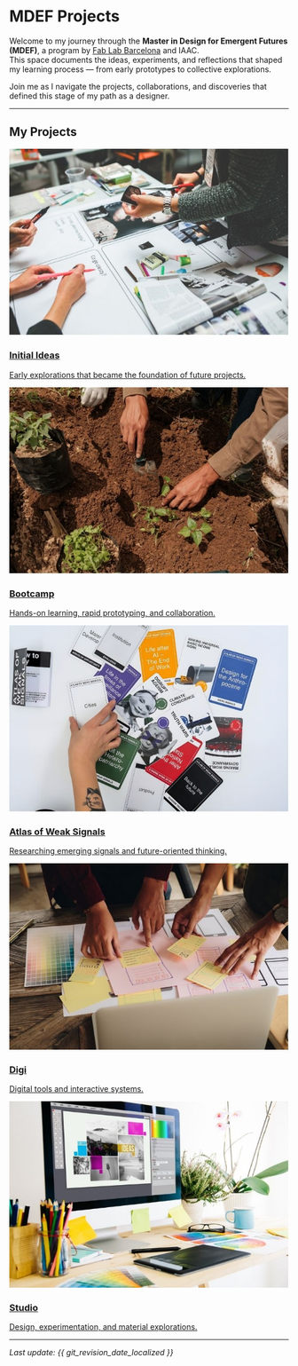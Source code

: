 # MDEF Projects

Welcome to my journey through the **Master in Design for Emergent Futures (MDEF)**, a program by [Fab Lab Barcelona](https://mdef.fablabbcn.org/) and IAAC.  
This space documents the ideas, experiments, and reflections that shaped my learning process — from early prototypes to collective explorations.

Join me as I navigate the projects, collaborations, and discoveries that defined this stage of my path as a designer.

---

## My Projects

<div class="project-grid">

<div class="project-card">
  <a href="project/project.md">
    <img src="images/initial-ideas.jpg" alt="Initial Ideas">
    <div class="project-info">
      <h3>Initial Ideas</h3>
      <p>Early explorations that became the foundation of future projects.</p>
    </div>
  </a>
</div>

<div class="project-card">
  <a href="term1/01-Bootcamp.md">
    <img src="images/bootcamp.jpg" alt="Bootcamp">
    <div class="project-info">
      <h3>Bootcamp</h3>
      <p>Hands-on learning, rapid prototyping, and collaboration.</p>
    </div>
  </a>
</div>

<div class="project-card">
  <a href="term1/02-Atlas of Weak Signals.md">
    <img src="images/atlas.jpg" alt="Atlas of Weak Signals">
    <div class="project-info">
      <h3>Atlas of Weak Signals</h3>
      <p>Researching emerging signals and future-oriented thinking.</p>
    </div>
  </a>
</div>

<div class="project-card">
  <a href="term1/01-Bootcamp.md">
    <img src="images/digi.jpg" alt="Digi">
    <div class="project-info">
      <h3>Digi</h3>
      <p>Digital tools and interactive systems.</p>
    </div>
  </a>
</div>

<div class="project-card">
  <a href="term1/01-Bootcamp.md">
    <img src="images/studio.jpg" alt="Studio">
    <div class="project-info">
      <h3>Studio</h3>
      <p>Design, experimentation, and material explorations.</p>
    </div>
  </a>
</div>

</div>

---

*Last update: {{ git_revision_date_localized }}*